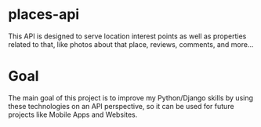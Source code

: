 # places-api

This API is designed to serve location interest points as well as properties related to that, 
like photos about that place, reviews, comments, and more...

# Goal

The main goal of this project is to improve my Python/Django skills by using these technologies on an API perspective, 
so it can be used for future projects like Mobile Apps and Websites.
